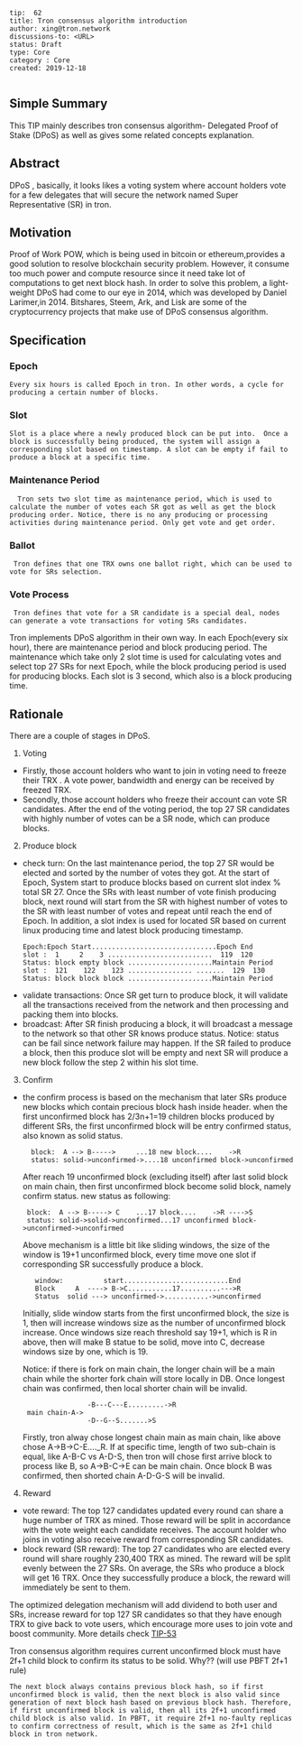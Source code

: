 ```
tip:  62
title: Tron consensus algorithm introduction
author: xing@tron.network
discussions-to: <URL>
status: Draft
type: Core
category : Core
created: 2019-12-18
 
```
 
## Simple Summary 
 
This TIP mainly describes tron consensus algorithm- Delegated Proof of Stake (DPoS) as well as gives some related concepts explanation.
## Abstract
 
DPoS , basically, it looks likes a voting system where account holders vote for a few delegates that will secure the network named Super Representative (SR) in tron.
 
## Motivation
 
Proof of Work POW, which is being used in bitcoin or ethereum,provides a good solution to resolve blockchain security problem. However, it consume too much power and compute resource since it need take lot of computations to get next block hash. In order to solve this problem, a light-weight DPoS had come to our eye in 2014, which was developed by Daniel Larimer,in 2014. Bitshares, Steem, Ark, and Lisk are some of the cryptocurrency projects that make use of DPoS consensus algorithm.
 
## Specification
 
### Epoch  
    Every six hours is called Epoch in tron. In other words, a cycle for producing a certain number of blocks. 
### Slot  
    Slot is a place where a newly produced block can be put into.  Once a block is successfully being produced, the system will assign a corresponding slot based on timestamp. A slot can be empty if fail to produce a block at a specific time.  
### Maintenance Period   
      Tron sets two slot time as maintenance period, which is used to calculate the number of votes each SR got as well as get the block producing order. Notice, there is no any producing or processing activities during maintenance period. Only get vote and get order.   
### Ballot  
     Tron defines that one TRX owns one ballot right, which can be used to vote for SRs selection. 
### Vote Process
     Tron defines that vote for a SR candidate is a special deal, nodes can generate a vote transactions for voting SRs candidates.  
 
Tron implements DPoS algorithm in their own way. In each Epoch(every six hour), there are maintenance period and block producing period. The maintenance which take only 2 slot time is used for calculating votes and select top 27 SRs for next Epoch, while the block producing period is used for producing blocks. Each slot is 3 second, which also is a block producing time. 
 
## Rationale
There are a couple of stages in DPoS. 
1. Voting 
  - Firstly, those account holders who want to join in voting need to freeze their TRX . A vote power, bandwidth and energy can be received by freezed TRX.
  - Secondly, those account holders who freeze their account can vote SR candidates. After the end of the voting period, the top 27 SR candidates with highly number of votes can be a SR node, which can produce blocks.
2. Produce block 
  - check turn: On the last maintenance period, the top 27 SR would be elected and sorted by the number of votes they got. At the start of Epoch, System start to produce blocks based on current slot index % total SR 27. Once the SRs with least number of vote finish producing block, next round will start from the SR with highest number of votes to the SR with least number of votes and repeat until reach the end of Epoch. In addition, a slot index is used for located SR based on current linux producing time and latest block producing timestamp.
     ``` 
     Epoch:Epoch Start...............................Epoch End
    slot :  1     2    3 ..........................  119  120
    Status: block empty block .....................Maintain Period
    slot :  121    122    123 ................ .......  129  130
    Status: block block block .....................Maintain Period
    ```
  - validate transactions: Once SR get turn to produce block, it will validate all the transactions received from the network and then processing and packing them into blocks.
  - broadcast: After SR finish producing a block, it will broadcast a message to the network so that other SR knows produce status. 
   Notice: status can be fail since network failure may happen. If the SR failed to produce a block, then this produce slot will be empty and next SR will produce a new block follow the step 2 within his slot time.
3. Confirm 
  - the confirm process is based on the mechanism that later SRs produce new blocks which contain precious block hash inside header. when the first unconfirmed block has 2/3n+1=19 children blocks produced by different SRs, the first unconfirmed block will be entry confirmed status, also known as solid status.   
    ``` 
      block:  A --> B----->     ...18 new block....    ->R      
      status: solid->unconfirmed->....18 unconfirmed block->unconfirmed   
     ```
      After reach 19 unconfirmed block (excluding itself) after last solid block on main chain, then first unconfirmed block become solid block, namely confirm status. new status as following:

     ``` 
      block:  A --> B-----> C    ...17 block....    ->R ---->S     
      status: solid->solid->unconfirmed...17 unconfirmed block->unconfirmed->unconfirmed  
     ```
      Above mechanism is a little bit like sliding windows, the size of the window is 19+1 unconfirmed block, every time move one slot if corresponding SR successfully produce a block.

     ``` 
        window:          start..........................End  
        Block     A  ----> B->C...........17..........--->R
        Status  solid ---> unconfirmed->...........->unconfirmed
     ```
      Initially, slide window starts from the first unconfirmed block, the size is 1, then will increase windows size as the number of unconfirmed block increase. Once windows size reach threshold say 19+1, which is R in above, then will make B statue to be solid, move into C, decrease windows size by one, which is 19.
    

      
    Notice: if there is fork on main chain, the longer chain will be a main chain while the shorter fork chain will store locally in DB. Once  longest chain was confirmed, then local shorter chain will be invalid. 

    ```
                    -B---C---E.........->R
     main chain-A->
                    -D--G--S.......>S
    ``` 
    Firstly, tron alway chose longest chain main as main chain, like above chose A->B->C-E...._R.  If at specific time, length of two sub-chain is equal, like A-B-C vs A-D-S, then tron will chose first arrive block to process like B, so A->B-C->E can be main chain. Once block B was confirmed, then shorted chain A-D-G-S will be invalid.  

4. Reward 
  - vote reward: The top 127 candidates updated every round can share a huge number of TRX as mined. Those reward will be split in accordance with the vote weight each candidate receives. The account holder who joins in voting also receive reward from corresponding SR candidates.
  - block reward (SR reward): The top 27 candidates who are elected every round will share roughly 230,400 TRX as mined. The reward will be split evenly between the 27 SRs. On average, the SRs who produce a block will get 16 TRX. Once they successfully produce a block, the reward will immediately be sent to them.
 
  The optimized delegation mechanism will add dividend to both user and SRs, increase reward for top 127 SR candidates so that they have enough TRX to give back to vote users, which encourage more uses to join vote and boost community.  More details check [TIP-53](https://github.com/tronprotocol/tips/blob/master/tip-53.md)
 
  
  
  Tron consensus algorithm requires current unconfirmed block must have 2f+1 child block to confirm its status to be solid.  Why??  (will use PBFT 2f+1 rule)  
      
    The next block always contains previous block hash, so if first unconfirmed block is valid, then the next block is also valid since generation of next block hash based on previous block hash. Therefore, if first unconfirmed block is valid, then all its 2f+1 unconfirmed child block is also valid. In PBFT, it require 2f+1 no-faulty replicas to confirm correctness of result, which is the same as 2f+1 child block in tron network.
 
 
  

